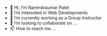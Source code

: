 - 👋 Hi, I’m Narendraumar Patel 
- 👀 I’m interested in Web Developments
- 🌱 I’m currently working as a Group Instructor
- 💞️ I’m looking to collaborate on ...
- 📫 How to reach me ...

<!---
narenalp/narenalp is a ✨ special ✨ repository because its `README.md` (this file) appears on your GitHub profile.
You can click the Preview link to take a look at your changes.
--->
